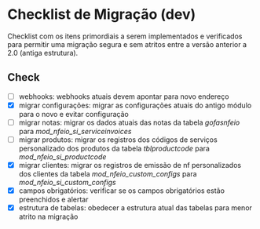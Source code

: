 # Checklist de Migração (dev)

Checklist com os itens primordiais a serem implementados e verificados para permitir uma migração segura e sem atritos entre a versão anterior a 2.0 (antiga estrutura).

## Check

* [ ] webhooks: webhooks atuais devem apontar para novo endereço
* [x] migrar configurações: migrar as configurações atuais do antigo módulo para o novo e evitar configuração
* [ ] migrar notas: migrar os dados atuais das notas da tabela _gofasnfeio_ para _mod_nfeio_si_serviceinvoices_
* [ ] migrar produtos: migrar os registros dos códigos de serviços personalizado dos produtos da tabela _tblproductcode_ para _mod_nfeio_si_productcode_
* [x] migrar clientes: migrar os registros de emissão de nf personalizados dos clientes da tabela _mod_nfeio_custom_configs_ para _mod_nfeio_si_custom_configs_
* [x] campos obrigatórios: verificar se os campos obrigatórios estão preenchidos e alertar
* [x] estrutura de tabelas: obedecer a estrutura atual das tabelas para menor atrito na migração